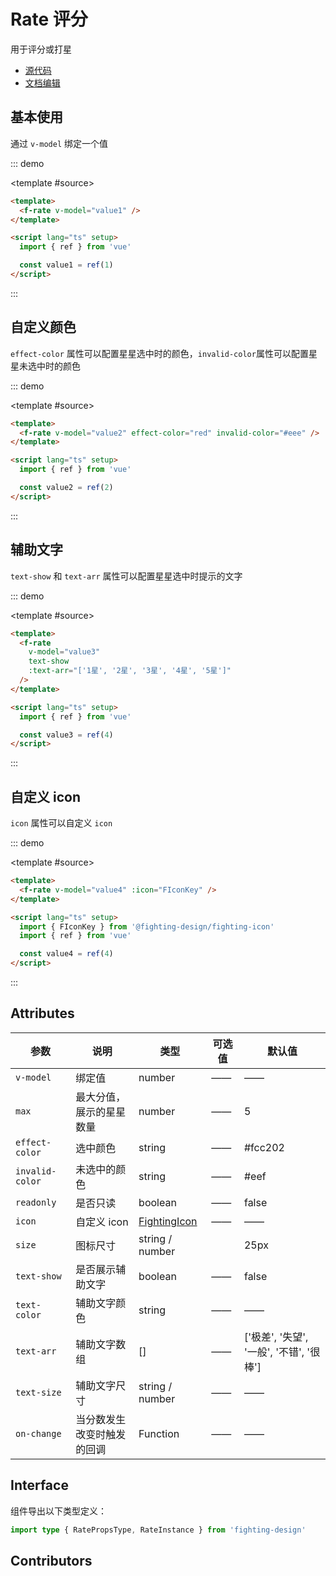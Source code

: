 # Rate 评分

用于评分或打星

- [源代码](https://github.com/FightingDesign/fighting-design/tree/master/packages/fighting-design/rate)
- [文档编辑](https://github.com/FightingDesign/fighting-design/blob/master/docs/docs/components/rate.md)

## 基本使用

通过 `v-model` 绑定一个值

::: demo

<template #source>
<f-rate v-model="value1" />
</template>

```html
<template>
  <f-rate v-model="value1" />
</template>

<script lang="ts" setup>
  import { ref } from 'vue'

  const value1 = ref(1)
</script>
```

:::

## 自定义颜色

`effect-color` 属性可以配置星星选中时的颜色，`invalid-color`属性可以配置星星未选中时的颜色

::: demo

<template #source>

<f-rate v-model="value2" effect-color="red" invalid-color="#eee" />
</template>

```html
<template>
  <f-rate v-model="value2" effect-color="red" invalid-color="#eee" />
</template>

<script lang="ts" setup>
  import { ref } from 'vue'

  const value2 = ref(2)
</script>
```

:::

## 辅助文字

`text-show` 和 `text-arr` 属性可以配置星星选中时提示的文字

::: demo

<template #source>
<f-rate v-model="value3" text-show :text-arr="['1星', '2星', '3星', '4星', '5星']" />
</template>

```html
<template>
  <f-rate
    v-model="value3"
    text-show
    :text-arr="['1星', '2星', '3星', '4星', '5星']"
  />
</template>

<script lang="ts" setup>
  import { ref } from 'vue'

  const value3 = ref(4)
</script>
```

:::

## 自定义 icon

`icon` 属性可以自定义 `icon`

::: demo

<template #source>
<f-rate v-model="value4" :icon="FIconKey" />
</template>

```html
<template>
  <f-rate v-model="value4" :icon="FIconKey" />
</template>

<script lang="ts" setup>
  import { FIconKey } from '@fighting-design/fighting-icon'
  import { ref } from 'vue'

  const value4 = ref(4)
</script>
```

:::

## Attributes

| 参数             | 说明                       | 类型                                                               | 可选值 | 默认值                                   |
| ---------------- | -------------------------- | ------------------------------------------------------------------ | ------ | ---------------------------------------- |
| `v-model`        | 绑定值                     | number                                                             | ——     | ——                                       |
| `max`            | 最大分值，展示的星星数量   | number                                                             | ——     | 5                                        |
| `effect-color`   | 选中颜色                   | string                                                             | ——     | #fcc202                                  |
| `invalid-color ` | 未选中的颜色               | string                                                             | ——     | #eef                                     |
| `readonly`       | 是否只读                   | boolean                                                            | ——     | false                                    |
| `icon`           | 自定义 icon                | <a href="/components/interface.html#fightingicon">FightingIcon</a> | ——     | ——                                       |
| `size`           | 图标尺寸                   | string / number                                                    |        | 25px                                     |
| `text-show`      | 是否展示辅助文字           | boolean                                                            | ——     | false                                    |
| `text-color`     | 辅助文字颜色               | string                                                             | ——     | ——                                       |
| `text-arr`       | 辅助文字数组               | []                                                                 | ——     | ['极差', '失望', '一般', '不错', '很棒'] |
| `text-size`      | 辅助文字尺寸               | string / number                                                    | ——     | ——                                       |
| `on-change`      | 当分数发生改变时触发的回调 | Function                                                           | ——     | ——                                       |

## Interface

组件导出以下类型定义：

```ts
import type { RatePropsType, RateInstance } from 'fighting-design'
```

## Contributors

<a href="https://github.com/Tyh2001" target="_blank">
  <f-avatar round src="https://avatars.githubusercontent.com/u/73180970?v=4" />
</a>

<a href="https://github.com/caicailv" target="_blank">
  <f-avatar round src="https://avatars.githubusercontent.com/u/46363316?v=4" />
</a>

<script setup lang="ts">
  import { FIconKey } from '@fighting-design/fighting-icon'
  import { ref } from 'vue'

  const value1 = ref(2)
  const value2 = ref(3)
  const value3 = ref(4)
  const value4 = ref(4)
</script>
